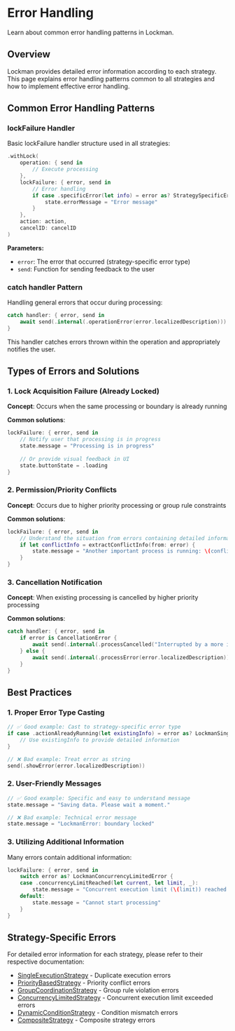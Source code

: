 # Error Handling

Learn about common error handling patterns in Lockman.

## Overview

Lockman provides detailed error information according to each strategy. This page explains error handling patterns common to all strategies and how to implement effective error handling.

## Common Error Handling Patterns

### lockFailure Handler

Basic lockFailure handler structure used in all strategies:

```swift
.withLock(
    operation: { send in
        // Execute processing
    },
    lockFailure: { error, send in
        // Error handling
        if case .specificError(let info) = error as? StrategySpecificError {
            state.errorMessage = "Error message"
        }
    },
    action: action,
    cancelID: cancelID
)
```

**Parameters:**
- `error`: The error that occurred (strategy-specific error type)
- `send`: Function for sending feedback to the user

### catch handler Pattern

Handling general errors that occur during processing:

```swift
catch handler: { error, send in
    await send(.internal(.operationError(error.localizedDescription)))
}
```

This handler catches errors thrown within the operation and appropriately notifies the user.

## Types of Errors and Solutions

### 1. Lock Acquisition Failure (Already Locked)

**Concept**: Occurs when the same processing or boundary is already running

**Common solutions**:
```swift
lockFailure: { error, send in
    // Notify user that processing is in progress
    state.message = "Processing is in progress"
    
    // Or provide visual feedback in UI
    state.buttonState = .loading
}
```

### 2. Permission/Priority Conflicts

**Concept**: Occurs due to higher priority processing or group rule constraints

**Common solutions**:
```swift
lockFailure: { error, send in
    // Understand the situation from errors containing detailed information
    if let conflictInfo = extractConflictInfo(from: error) {
        state.message = "Another important process is running: \(conflictInfo.description)"
    }
}
```

### 3. Cancellation Notification

**Concept**: When existing processing is cancelled by higher priority processing

**Common solutions**:
```swift
catch handler: { error, send in
    if error is CancellationError {
        await send(.internal(.processCancelled("Interrupted by a more important process")))
    } else {
        await send(.internal(.processError(error.localizedDescription)))
    }
}
```

## Best Practices

### 1. Proper Error Type Casting

```swift
// ✅ Good example: Cast to strategy-specific error type
if case .actionAlreadyRunning(let existingInfo) = error as? LockmanSingleExecutionError {
    // Use existingInfo to provide detailed information
}

// ❌ Bad example: Treat error as string
send(.showError(error.localizedDescription))
```

### 2. User-Friendly Messages

```swift
// ✅ Good example: Specific and easy to understand message
state.message = "Saving data. Please wait a moment."

// ❌ Bad example: Technical error message
state.message = "LockmanError: boundary locked"
```

### 3. Utilizing Additional Information

Many errors contain additional information:

```swift
lockFailure: { error, send in
    switch error as? LockmanConcurrencyLimitedError {
    case .concurrencyLimitReached(let current, let limit, _):
        state.message = "Concurrent execution limit (\(limit)) reached (current: \(current))"
    default:
        state.message = "Cannot start processing"
    }
}
```

## Strategy-Specific Errors

For detailed error information for each strategy, please refer to their respective documentation:

- [SingleExecutionStrategy](<doc:SingleExecutionStrategy>) - Duplicate execution errors
- [PriorityBasedStrategy](<doc:PriorityBasedStrategy>) - Priority conflict errors
- [GroupCoordinationStrategy](<doc:GroupCoordinationStrategy>) - Group rule violation errors
- [ConcurrencyLimitedStrategy](<doc:ConcurrencyLimitedStrategy>) - Concurrent execution limit exceeded errors
- [DynamicConditionStrategy](<doc:DynamicConditionStrategy>) - Condition mismatch errors
- [CompositeStrategy](<doc:CompositeStrategy>) - Composite strategy errors

